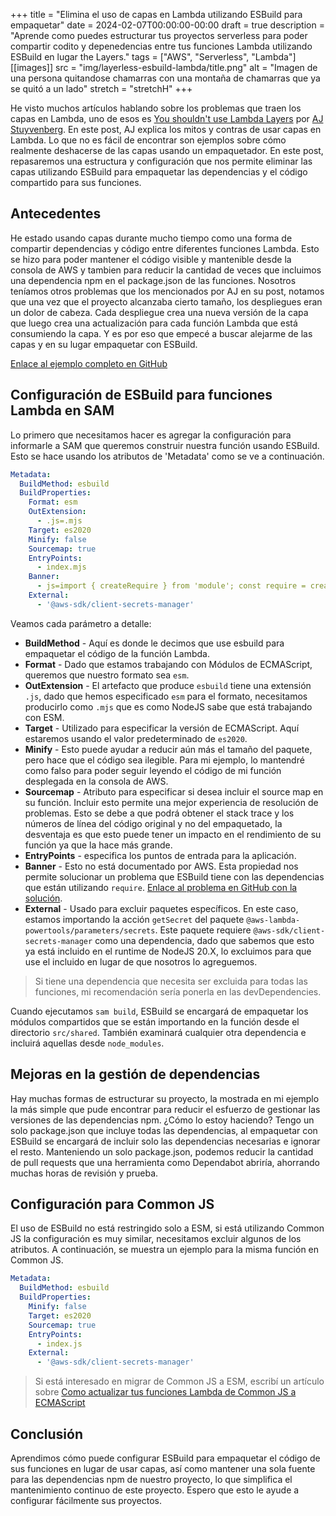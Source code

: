+++
title = "Elimina el uso de capas en Lambda utilizando ESBuild para empaquetar"
date = 2024-02-07T00:00:00-00:00
draft = true
description = "Aprende como puedes estructurar tus proyectos serverless para poder compartir codito y depenedencias entre tus funciones Lambda utilizando ESBuild en lugar the Layers."
tags = ["AWS", "Serverless", "Lambda"]
[[images]]
  src = "img/layerless-esbuild-lambda/title.png"
  alt = "Imagen de una persona quitandose chamarras con una montaña de chamarras que ya se quitó a un lado"
  stretch = "stretchH"
+++

He visto muchos artículos hablando sobre los problemas que traen los capas en Lambda, uno de esos es [You shouldn't use Lambda Layers](https://aaronstuyvenberg.com/posts/why-you-should-not-use-lambda-layers) por [AJ Stuyvenberg](https://twitter.com/astuyve). En este post, AJ explica los mitos y contras de usar capas en Lambda. Lo que no es fácil de encontrar son ejemplos sobre cómo realmente deshacerse de las capas usando un empaquetador. En este post, repasaremos una estructura y configuración que nos permite eliminar las capas utilizando ESBuild para empaquetar las dependencias y el código compartido para sus funciones.

## Antecedentes
He estado usando capas durante mucho tiempo como una forma de compartir dependencias y código entre diferentes funciones Lambda. Esto se hizo para poder mantener el código visible y mantenible desde la consola de AWS y tambien para reducir la cantidad de veces que incluimos una dependencia npm en el package.json de las funciones. Nosotros teníamos otros problemas que los mencionados por AJ en su post, notamos que una vez que el proyecto alcanzaba cierto tamaño, los despliegues eran un dolor de cabeza. Cada despliegue crea una nueva versión de la capa que luego crea una actualización para cada función Lambda que está consumiendo la capa. Y es por eso que empecé a buscar alejarme de las capas y en su lugar empaquetar con ESBuild.

[Enlace al ejemplo completo en GitHub](https://github.com/andmoredev/layerless-esbuild-lambda)

## Configuración de ESBuild para funciones Lambda en SAM
Lo primero que necesitamos hacer es agregar la configuración para informarle a SAM que queremos construir nuestra función usando ESBuild. Esto se hace usando los atributos de 'Metadata' como se ve a continuación.

```yaml
Metadata:
  BuildMethod: esbuild
  BuildProperties:
    Format: esm
    OutExtension:
      - .js=.mjs
    Target: es2020
    Minify: false
    Sourcemap: true
    EntryPoints:
      - index.mjs
    Banner:
      - js=import { createRequire } from 'module'; const require = createRequire(import.meta.url);
    External:
      - '@aws-sdk/client-secrets-manager'
```

Veamos cada parámetro a detalle:
* **BuildMethod** - Aquí es donde le decimos que use esbuild para empaquetar el código de la función Lambda.
* **Format** - Dado que estamos trabajando con Módulos de ECMAScript, queremos que nuestro formato sea `esm`.
* **OutExtension** -  El artefacto que produce `esbuild` tiene una extensión `.js`, dado que hemos especificado `esm` para el formato, necesitamos producirlo como `.mjs` que es como NodeJS sabe que está trabajando con ESM.
* **Target** - Utilizado para especificar la versión de ECMAScript. Aquí estaremos usando el valor predeterminado de `es2020`.
* **Minify** - Esto puede ayudar a reducir aún más el tamaño del paquete, pero hace que el código sea ilegible. Para mi ejemplo, lo mantendré como falso para poder seguir leyendo el código de mi función desplegada en la consola de AWS.
* **Sourcemap** - Atributo para especificar si desea incluir el source map en su función. Incluir esto permite una mejor experiencia de resolución de problemas. Esto se debe a que podrá obtener el stack trace y los números de línea del código original y no del empaquetado, la desventaja es que esto puede tener un impacto en el rendimiento de su función ya que la hace más grande.
* **EntryPoints** - especifica los puntos de entrada para la aplicación.
* **Banner** - Esto no está documentado por AWS. Esta propiedad nos permite solucionar un problema que ESBuild tiene con las dependencias que están utilizando `require`. [Enlace al problema en GitHub con la solución](https://github.com/aws/aws-sam-cli/issues/4827#issuecomment-1574080427).
* **External** -  Usado para excluir paquetes específicos. En este caso, estamos importando la acción `getSecret` del paquete `@aws-lambda-powertools/parameters/secrets`. Este paquete requiere `@aws-sdk/client-secrets-manager` como una dependencia, dado que sabemos que esto ya está incluido en el runtime de NodeJS 20.X, lo excluimos para que use el incluido en lugar de que nosotros lo agreguemos.

> Si tiene una dependencia que necesita ser excluida para todas las funciones, mi recomendación sería ponerla en las devDependencies.

Cuando ejecutamos `sam build`, ESBuild se encargará de empaquetar los módulos compartidos que se están importando en la función desde el directorio `src/shared`. También examinará cualquier otra dependencia e incluirá aquellas desde `node_modules`.

## Mejoras en la gestión de dependencias
Hay muchas formas de estructurar su proyecto, la mostrada en mi ejemplo la más simple que pude encontrar para reducir el esfuerzo de gestionar las versiones de las dependencias npm.
¿Cómo lo estoy haciendo? Tengo un solo package.json que incluye todas las dependencias, al empaquetar con ESBuild se encargará de incluir solo las dependencias necesarias e ignorar el resto. Manteniendo un solo package.json, podemos reducir la cantidad de pull requests que una herramienta como Dependabot abriría, ahorrando muchas horas de revisión y prueba.

## Configuración para Common JS
El uso de ESBuild no está restringido solo a ESM, si está utilizando Common JS la configuración es muy similar, necesitamos excluir algunos de los atributos. A continuación, se muestra un ejemplo para la misma función en Common JS.

```yaml
Metadata:
  BuildMethod: esbuild
  BuildProperties:
    Minify: false
    Target: es2020
    Sourcemap: true
    EntryPoints:
      - index.js
    External:
      - '@aws-sdk/client-secrets-manager'
```

> Si está interesado en migrar de Common JS a ESM, escribí un artículo sobre [Como actualizar tus funciones Lambda de Common JS a ECMAScript](https://www.andmore.dev/es/blog/update-commonjs-to-esm/)

## Conclusión
Aprendimos cómo puede configurar ESBuild para empaquetar el código de sus funciones en lugar de usar capas, así como mantener una sola fuente para las dependencias npm de nuestro proyecto, lo que simplifica el mantenimiento continuo de este proyecto. Espero que esto le ayude a configurar fácilmente sus proyectos.




